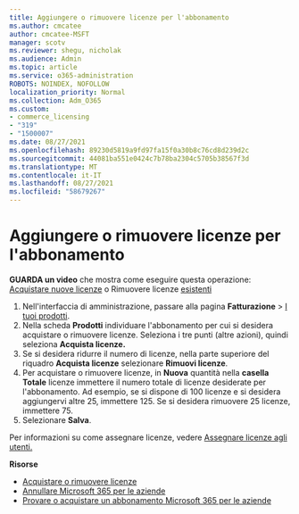 ```yaml
---
title: Aggiungere o rimuovere licenze per l'abbonamento
ms.author: cmcatee
author: cmcatee-MSFT
manager: scotv
ms.reviewer: shegu, nicholak
ms.audience: Admin
ms.topic: article
ms.service: o365-administration
ROBOTS: NOINDEX, NOFOLLOW
localization_priority: Normal
ms.collection: Adm_O365
ms.custom:
- commerce_licensing
- "319"
- "1500007"
ms.date: 08/27/2021
ms.openlocfilehash: 89230d5819a9fd97fa15f0a30b8c76cd8d239d2c
ms.sourcegitcommit: 44081ba551e0424c7b78ba2304c5705b38567f3d
ms.translationtype: MT
ms.contentlocale: it-IT
ms.lasthandoff: 08/27/2021
ms.locfileid: "58679267"
---
```

# <a name="add-or-remove-licenses-for-your-subscription"></a>Aggiungere o rimuovere licenze per l'abbonamento

**GUARDA un video** che mostra come eseguire questa operazione: [Acquistare nuove licenze](https://go.microsoft.com/fwlink/p/?linkid=2154857) o Rimuovere licenze [esistenti](https://go.microsoft.com/fwlink/p/?linkid=2154938)

1. Nell'interfaccia di amministrazione, passare alla pagina **Fatturazione** > [I tuoi prodotti](https://go.microsoft.com/fwlink/p/?linkid=842054).
2. Nella scheda **Prodotti** individuare l'abbonamento per cui si desidera acquistare o rimuovere licenze. Seleziona i tre punti (altre azioni), quindi seleziona **Acquista licenze.**
3. Se si desidera ridurre il numero di licenze, nella parte superiore del riquadro **Acquista licenze** selezionare **Rimuovi licenze**.
4. Per acquistare o rimuovere licenze, in **Nuova** quantità nella **casella Totale** licenze immettere il numero totale di licenze desiderate per l'abbonamento. Ad esempio, se si dispone di 100 licenze e si desidera aggiungervi altre 25, immettere 125. Se si desidera rimuovere 25 licenze, immettere 75.
5. Selezionare **Salva**.

Per informazioni su come assegnare licenze, vedere [Assegnare licenze agli utenti.](https://docs.microsoft.com/microsoft-365/admin/manage/assign-licenses-to-users)

**Risorse**
  
- [Acquistare o rimuovere licenze](https://docs.microsoft.com/microsoft-365/commerce/licenses/buy-licenses)
- [Annullare Microsoft 365 per le aziende](https://docs.microsoft.com/microsoft-365/commerce/subscriptions/cancel-your-subscription)
- [Provare o acquistare un abbonamento Microsoft 365 per le aziende](https://docs.microsoft.com/microsoft-365/commerce/try-or-buy-microsoft-365)
